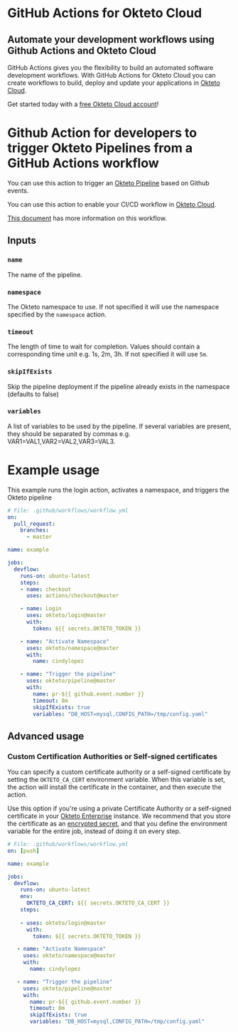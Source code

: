 # GitHub Actions for Okteto Cloud

## Automate your development workflows using Github Actions and Okteto Cloud
GitHub Actions gives you the flexibility to build an automated software development workflows. With GitHub Actions for Okteto Cloud you can create workflows to build, deploy and update your applications in [Okteto Cloud](https://cloud.okteto.com).

Get started today with a [free Okteto Cloud account](https://cloud.okteto.com)!

# Github Action for developers to trigger Okteto Pipelines from a GitHub Actions workflow

You can use this action to trigger an [Okteto Pipeline](https://okteto.com/blog/cloud-based-development-environments/) based on Github events.

You can use this action to enable your CI/CD workflow in [Okteto Cloud](https://cloud.okteto.com).

[This document](https://okteto.com/docs/tutorials/getting-started-with-pipelines/index.html) has more information on this workflow.

## Inputs

### `name`

The name of the pipeline.

### `namespace`

The Okteto namespace to use. If not specified it will use the namespace specified by the `namespace` action.

### `timeout`

The length of time to wait for completion. Values should contain a corresponding time unit e.g. 1s, 2m, 3h. If not specified it will use `5m`.

### `skipIfExists`

Skip the pipeline deployment if the pipeline already exists in the namespace (defaults to false)

### `variables`

A list of variables to be used by the pipeline. If several variables are present, they should be separated by commas e.g. VAR1=VAL1,VAR2=VAL2,VAR3=VAL3.

# Example usage

This example runs the login action, activates a namespace, and triggers the Okteto pipeline

```yaml
# File: .github/workflows/workflow.yml
on:
  pull_request:
    branches:
      - master

name: example

jobs:
  devflow:
    runs-on: ubuntu-latest
    steps:
    - name: checkout
      uses: actions/checkout@master

    - name: Login
      uses: okteto/login@master
      with:
        token: ${{ secrets.OKTETO_TOKEN }}

    - name: "Activate Namespace"
      uses: okteto/namespace@master
      with:
        name: cindylopez

    - name: "Trigger the pipeline"
      uses: okteto/pipeline@master
      with:
        name: pr-${{ github.event.number }}
        timeout: 8m
        skipIfExists: true
        variables: "DB_HOST=mysql,CONFIG_PATH=/tmp/config.yaml"
```


## Advanced usage

 ### Custom Certification Authorities or Self-signed certificates

 You can specify a custom certificate authority or a self-signed certificate by setting the `OKTETO_CA_CERT` environment variable. When this variable is set, the action will install the certificate in the container, and then execute the action. 

 Use this option if you're using a private Certificate Authority or a self-signed certificate in your [Okteto Enterprise](http://okteto.com/enterprise) instance.  We recommend that you store the certificate as an [encrypted secret](https://docs.github.com/en/actions/reference/encrypted-secrets), and that you define the environment variable for the entire job, instead of doing it on every step.


 ```yaml
 # File: .github/workflows/workflow.yml
 on: [push]

 name: example

 jobs:
   devflow:
     runs-on: ubuntu-latest
     env:
       OKTETO_CA_CERT: ${{ secrets.OKTETO_CA_CERT }}
     steps:
     
     - uses: okteto/login@master
       with:
         token: ${{ secrets.OKTETO_TOKEN }}

    - name: "Activate Namespace"
      uses: okteto/namespace@master
      with:
        name: cindylopez

    - name: "Trigger the pipeline"
      uses: okteto/pipeline@master
      with:
        name: pr-${{ github.event.number }}
        timeout: 8m
        skipIfExists: true
        variables: "DB_HOST=mysql,CONFIG_PATH=/tmp/config.yaml"
 ```